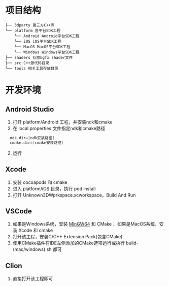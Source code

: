 # 项目结构
```
├── 3dparty 第三方C++库
└── platform 各平台SDK工程
    └── Android Android平台SDK工程
    └── iOS iOS平台SDK工程
    └── MacOS MacOS平台SDK工程
    └── Windows Windows平台SDK工程
├── shaders 存放bgfx shader文件
├── src C++源代码目录
└── tools 相关工具存放目录
```

# 开发环境
## Android Studio
1. 打开 platform/Android 工程，并安装ndk和cmake
2. 在 local.properties 文件指定ndk和cmake路径<br>
```kotlin
  ndk.dir=[ndk安装路径]
  cmake.dir=[cmake安装路径]
```
2. 运行

## Xcode
1. 安装 cocoapods 和 cmake
2. 进入 platform/iOS 目录，执行 pod install
2. 打开 Unknown3DWprkspace.xcworkspace，Build And Run

## VSCode
1. 如果是Windows系统，安装 [MinGW64](https://zenlayer.dl.sourceforge.net/project/mingw-w64/Toolchains%20targetting%20Win64/Personal%20Builds/mingw-builds/8.1.0/threads-posix/sjlj/x86_64-8.1.0-release-posix-sjlj-rt_v6-rev0.7z) 和 CMake；
   如果是MacOS系统，安装 Xcode 和 cmake
2. 打开该工程，安装C/C++ Extension Pack(包含CMake)
3. 使用CMake插件在IDE左侧添加的CMake选项运行或执行 build-(mac/windows).sh 都可

## Clion
1. 直接打开该工程即可